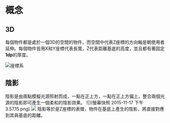 # 概念

## 3D
每個物件都是處於一個3D的空間的物件，而空間中代表Z座標的方向軸是朝使用者延伸。每個物件皆用X和Y座標代表長寬，Z代表距離基底的高度，並且都有著固定**1dp**的厚度。

![座標系](http://material-design.storage.googleapis.com/publish/material_v_4/material_ext_publish/0Bx4BSt6jniD7UXpQYWltVjNPWXc/whatismaterial_environment_3d.png)

## 陰影
陰影是由兩點模擬光源照射而成，一點在正上方，一點在正上方偏上，整合兩個光源的陰影即可產生一個柔和的陰影效果。
![](螢幕快照 2015-11-17 下午3.57.15.png)
![](../assets/concept_shadow.png)
陰影等於是Z座標的表徵，物件在基底上產生的陰影，將直接對應到其與基底的距離。